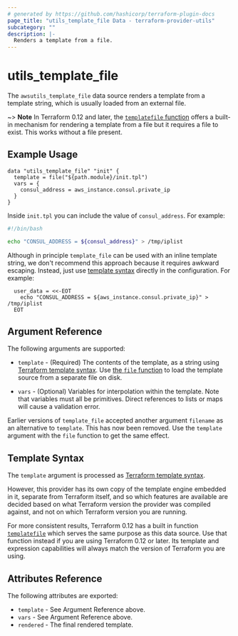 ```yaml
---
# generated by https://github.com/hashicorp/terraform-plugin-docs
page_title: "utils_template_file Data - terraform-provider-utils"
subcategory: ""
description: |-
  Renders a template from a file.
---
```


# utils_template_file

The `awsutils_template_file` data source renders a template from a template string,
which is usually loaded from an external file.

~> **Note** In Terraform 0.12 and later, the [`templatefile` function]() offers a built-in mechanism for rendering a template from a file but it requires a file to exist. This works without a file present.

## Example Usage

```hcl
data "utils_template_file" "init" {
  template = file("${path.module}/init.tpl")
  vars = {
    consul_address = aws_instance.consul.private_ip
  }
}
```

Inside `init.tpl` you can include the value of `consul_address`. For example:

```bash
#!/bin/bash

echo "CONSUL_ADDRESS = ${consul_address}" > /tmp/iplist
```

Although in principle `template_file` can be used with an inline template
string, we don't recommend this approach because it requires awkward escaping.
Instead, just use [template syntax](/docs/configuration/expressions.html#string-templates)
directly in the configuration. For example:

```hcl
  user_data = <<-EOT
    echo "CONSUL_ADDRESS = ${aws_instance.consul.private_ip}" > /tmp/iplist
  EOT
```

## Argument Reference

The following arguments are supported:

* `template` - (Required) The contents of the template, as a string using
  [Terraform template syntax](/docs/configuration/expressions.html#string-templates).
  Use [the `file` function](/docs/configuration/functions/file.html) to load
  the template source from a separate file on disk.

* `vars` - (Optional) Variables for interpolation within the template. Note
  that variables must all be primitives. Direct references to lists or maps
  will cause a validation error.

Earlier versions of `template_file` accepted another argument `filename` as
an alternative to `template`. This has now been removed. Use the `template`
argument with the `file` function to get the same effect.

## Template Syntax

The `template` argument is processed as
[Terraform template syntax](/docs/configuration/expressions.html#string-templates).

However, this provider has its own copy of the template engine embedded in it,
separate from Terraform itself, and so which features are available are decided
based on what Terraform version the provider was compiled against, and not
on which Terraform version you are running.

For more consistent results, Terraform 0.12 has a built in function
[`templatefile`](/docs/configuration/functions/templatefile.html) which serves
the same purpose as this data source. Use that function instead if you are
using Terraform 0.12 or later. Its template and expression capabilities will
always match the version of Terraform you are using.

## Attributes Reference

The following attributes are exported:

* `template` - See Argument Reference above.
* `vars` - See Argument Reference above.
* `rendered` - The final rendered template.
